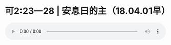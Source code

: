 # 可2:23—28 | 安息日的主（18.04.01早）

<audio style="width: 100%;" preload="false" controls controlslist="nodownload"><source src="//cdn.wechat.edu.pl/audio/mp3/old/23722.mp3" type="audio/mpeg">Your browser does not support the audio element.</audio>


